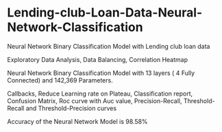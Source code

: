 # Lending-club-Loan-Data-Neural-Network-Classification
Neural Network Binary Classification Model with Lending club loan data

Exploratory Data Analysis, Data Balancing, Correlation Heatmap

Neural Network Binary Classification Model with 13 layers ( 4 Fully Connected) and 142,369 Parameters.

Callbacks, Reduce Learning rate on Plateau, Classification report, Confusion Matrix, 
Roc curve with Auc value, Precision-Recall, Threshold-Recall and Threshold-Precision curves


Accuracy of the Neural Network Model is 98.58%
